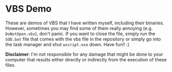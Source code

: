 # VBS Demo

These are demos of VBS that I have written myself, including their binaries.
However, sometimes you may find some of them really annoying (e.g. ```DoNotOpen.vbs```), don't panic.
If you want to close the file, simply run the ```SOD.bat``` file that comes with the vbs file in the repository or simply go into the task manager and shut ```wscript.exe``` down.
Have fun!! :)

**Disclaimer**: I'm not responsible for any damage that might be done to your computer that results either directly or indirectly from the execution of these files.
